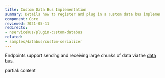 ```yaml
---
title: Custom Data Bus Implementation
summary: Details how to register and plug in a custom data bus implementation into an endpoint.
component: Core
reviewed: 2021-05-11
redirects:
- nservicebus/plugin-custom-databus
related:
- samples/databus/custom-serializer
---
```


Endpoints support sending and receiving large chunks of data via the [data bus](./).

partial: content
